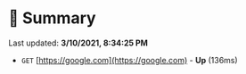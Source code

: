 # 📖 Summary
Last updated: **3/10/2021, 8:34:25 PM**

- `GET` [https://google.com](https://google.com) - **Up** (136ms)
